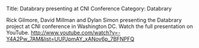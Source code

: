 Title: Databrary presenting at CNI Conference
Category: Databrary

Rick Gilmore, David Millman and Dylan Simon presenting the Databrary project at CNI conference in Washington DC. 
Watch the full presentation on YouTube.
http://www.youtube.com/watch?v=-Y4A2Pw_7AM&list=UUPJpmAY_xANov6p_7BFNPFQ
